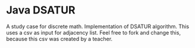 # Java DSATUR

A study case for discrete math. Implementation of DSATUR algorithm. This uses a csv as input for adjacency list. Feel free to fork and change this, because this csv was created by a teacher.
